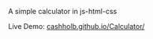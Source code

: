 A simple calculator in js-html-css

Live Demo: [cashholb.github.io/Calculator/](https://cashholb.github.io/Calculator/)